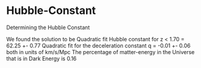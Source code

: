 # Hubble-Constant
Determining the Hubble Constant

We found the solution to be
Quadratic fit Hubble constant for z < 1.70 = 62.25 +- 0.77
Quadratic fit for the deceleration constant q = -0.01 +- 0.06
both in units of km/s/Mpc
The percentage of matter-energy in the Universe that is in Dark Energy is 0.16

